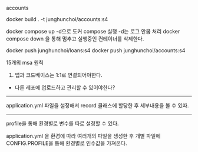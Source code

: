 accounts

docker build . -t junghunchoi/accounts:s4

docker compose up -d으로 도커 compose 실행 -d는 로그 안봄 처리
docker compose down 을 통해 멈추고 실행중인 컨테이너를 삭제한다.

docker push junghunchoi/loans:s4
docker push junghunchoi/accounts:s4

15개의 msa 원칙

1. 앱과 코드베이스는 1:1로 연결되어야한다.
- 다른 레포에 업로드하고 관리할 수 있어야한다?

---
application.yml 파일을 설정해서 record 클래스에 할당한 후 세부내용을 볼 수 있따.

---
profile을 통해 환경별로 변수를 따로 설정할 수 있다.

application.yml 을 환경에 따라 여러개의 파일을 생성한 후 개별 파일에 CONFIG.PROFILE을 통해
환경별로 인수값을 가져온다.